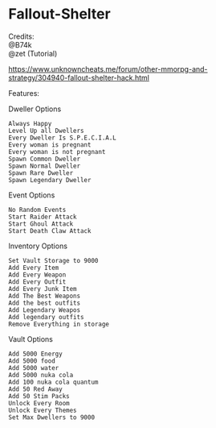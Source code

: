 # Fallout-Shelter

Credits: <br>
@B74k <br>
@zet (Tutorial) <br>

https://www.unknowncheats.me/forum/other-mmorpg-and-strategy/304940-fallout-shelter-hack.html

Features:

Dweller Options

    Always Happy
    Level Up all Dwellers
    Every Dweller Is S.P.E.C.I.A.L
    Every woman is pregnant
    Every woman is not pregnant
    Spawn Common Dweller
    Spawn Normal Dweller
    Spawn Rare Dweller
    Spawn Legendary Dweller


Event Options

    No Random Events
    Start Raider Attack
    Start Ghoul Attack
    Start Death Claw Attack


Inventory Options

    Set Vault Storage to 9000
    Add Every Item
    Add Every Weapon
    Add Every Outfit
    Add Every Junk Item
    Add The Best Weapons
    Add the best outfits
    Add Legendary Weapos
    Add legendary outfits
    Remove Everything in storage


Vault Options

    Add 5000 Energy
    Add 5000 food
    Add 5000 water
    Add 5000 nuka cola
    Add 100 nuka cola quantum
    Add 50 Red Away
    Add 50 Stim Packs
    Unlock Every Room
    Unlock Every Themes
    Set Max Dwellers to 9000
